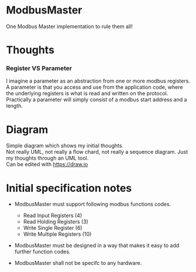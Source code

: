 # ModbusMaster
One Modbus Master implementation to rule them all!  

# Thoughts
### Register VS Parameter
I imagine a parameter as an abstraction from one or more modbus registers.  
A parameter is that you access and use from the application code, where the underlying registers is what is read and written on the protocol.  
Practically a parameter will simply consist of a modbus start address and a length.  

# Diagram
Simple diagram which shows my initial thoughts.  
Not really UML, not really a flow chard, not really a sequence diagram.  Just my thoughts through an UML tool.  
Can be edited with https://draw.io

# Initial specification notes
* ModbusMaster must support following modbus functions codes.
  * Read Input Registers (4)
  * Read Holding Registers (3)
  * Write Single Register (6)
  * Write Multiple Registers (10)

* ModbusMaster must be designed in a way that makes it easy to add further function codes.

* ModbusMaster shall not be specifc to any hardware.
